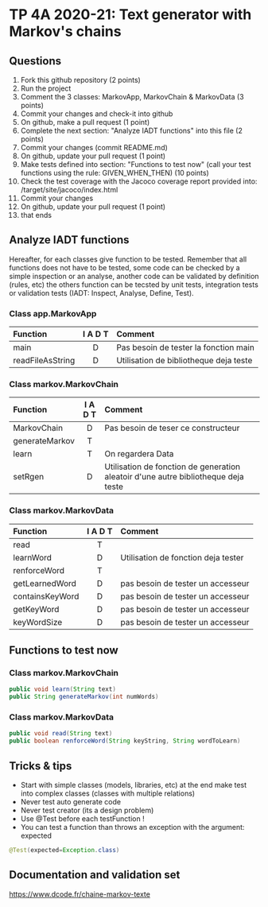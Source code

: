 # TP 4A 2020-21: Text generator with Markov's chains

## Questions
1. Fork this github repository  (2 points)
2. Run the project
3. Comment the 3 classes: MarkovApp, MarkovChain & MarkovData (3 points)
4. Commit your changes and check-it into github
5. On github, make a pull request (1 point)
6. Complete the next section: "Analyze IADT functions" into this file (2 points)
7. Commit your changes (commit README.md)
8. On github, update your pull request (1 point)
9. Make tests defined into section: "Functions to test now" (call your test functions using the rule: GIVEN_WHEN_THEN) (10 points)
10. Check the test coverage with the Jacoco coverage report provided into: /target/site/jacoco/index.html
11. Commit your changes
12. On github, update your pull request (1 point)
13. that ends

## Analyze IADT functions
Hereafter, for each classes give function to be tested. Remember that all functions does not have to be tested, some code can be checked by a simple inspection or an analyse, another code can be validated by definition (rules, etc) the others function can be tecsted by unit tests, integration tests or validation tests (IADT: Inspect, Analyse, Define, Test). 

### Class app.MarkovApp

| Function      |     I A D T     |        Comment |
| :------------ | :-------------: | :------------- |
| main | D | Pas besoin de tester la fonction main | 
| readFileAsString | D | Utilisation de bibliotheque deja teste | 

### Class markov.MarkovChain

| Function      |     I A D T     |        Comment |
| :------------ | :-------------: | :------------- |
| MarkovChain  | D | Pas besoin de teser ce constructeur |
| generateMarkov  | T |  |
| learn  | T | On regardera Data |
| setRgen  | D | Utilisation de fonction de generation aleatoir d'une autre bibliotheque deja teste |

### Class markov.MarkovData

| Function      |     I A D T     |        Comment |
| :------------ | :-------------: | :------------- |
| read  | T |  |
| learnWord  | D | Utilisation de fonction deja tester |
| renforceWord  | T |  |
| getLearnedWord  | D | pas besoin de tester un accesseur |
| containsKeyWord  | D | pas besoin de tester un accesseur |
| getKeyWord  | D | pas besoin de tester un accesseur |
| keyWordSize  | D | pas besoin de tester un accesseur |

## Functions to test now

### Class markov.MarkovChain

```Java
public void learn(String text)
public String generateMarkov(int numWords)
```

### Class markov.MarkovData

```Java
public void read(String text)
public boolean renforceWord(String keyString, String wordToLearn)
```

## Tricks & tips

- Start with simple classes (models, libraries, etc) at the end make test into complex classes (classes with multiple relations)
- Never test auto generate code
- Never test creator (its a design problem)
- Use @Test before each testFunction !
- You can test a function than throws an exception with the argument: expected
```Java
@Test(expected=Exception.class)
```

## Documentation and validation set
https://www.dcode.fr/chaine-markov-texte